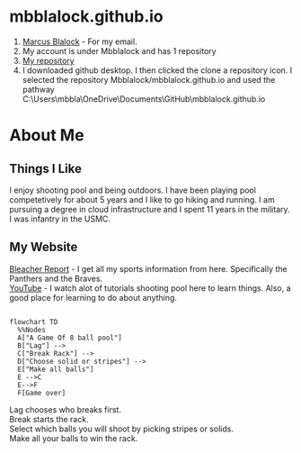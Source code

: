 # mbblalock.github.io

1. [Marcus Blalock](Mbblalock@my.waketech.edu) - For my email.
2. My account is under Mbblalock and has 1 repository
3. [My repository](Mbblalock/mbblalock.github.io)
4. I downloaded github desktop. I then clicked the clone a repository icon. I selected the repository Mbblalock/mbblalock.github.io and used the pathway C:\Users\mbbla\OneDrive\Documents\GitHub\mbblalock.github.io

# About Me
## Things I Like
I enjoy shooting pool and being outdoors. I have been playing pool competetively for about 5 years and I like to go hiking and running. I am pursuing a degree in cloud infrastructure and I spent 11 years in the military. I was infantry in the USMC.
## My Website
[Bleacher Report](www.bleacherreport.com) - I get all my sports information from here. Specifically the Panthers and the Braves.  
[YouTube](www.youtube.com) - I watch alot of tutorials shooting pool here to learn things. Also, a good place for learning to do about anything.

```mermaid

flowchart TD
  %%Nodes
  A["A Game Of 8 ball pool"]
  B["Lag"] -->
  C["Break Rack"] -->
  D["Choose solid or stripes"] -->
  E["Make all balls"]
  E -->C
  E-->F
  F[Game over]

```
Lag chooses who breaks first.  
Break starts the rack.  
Select which balls you will shoot by picking stripes or solids.  
Make all your balls to win the rack.  
  
